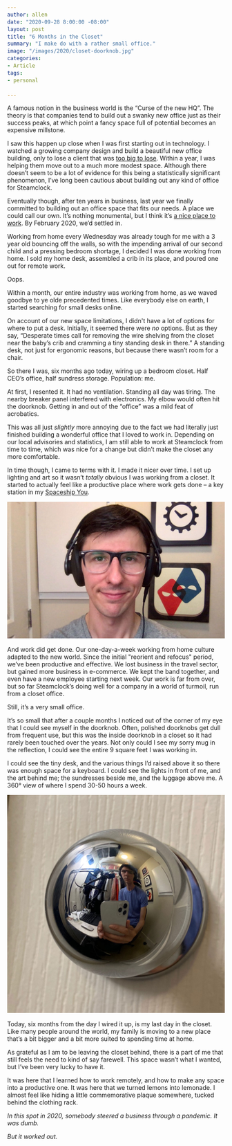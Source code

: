 ```yaml
---
author: allen
date: "2020-09-28 8:00:00 -08:00"
layout: post
title: "6 Months in the Closet"
summary: "I make do with a rather small office."
image: "/images/2020/closet-doorknob.jpg"
categories:
- Article
tags:
- personal

---
```


A famous notion in the business world is the “Curse of the new HQ”. The theory is that companies tend to build out a swanky new office just as their success peaks, at which point a fancy space full of potential becomes an expensive millstone.

I saw this happen up close when I was first starting out in technology. I watched a growing company design and build a beautiful new office building, only to lose a client that was [too big to lose](https://allenpike.com/2018/the-big-deal). Within a year, I was helping them move out to a much more modest space. Although there doesn’t seem to be a lot of evidence for this being a statistically significant phenomenon, I’ve long been cautious about building out any kind of office for Steamclock.

Eventually though, after ten years in business, last year we finally committed to building out an office space that fits our needs. A place we could call our own. It’s nothing monumental, but I think it’s [a nice place to work](https://twitter.com/steamclocksw/status/1208116886262562816/photo/1). By February 2020, we’d settled in. 

Working from home every Wednesday was already tough for me with a 3 year old bouncing off the walls, so with the impending arrival of our second child and a pressing bedroom shortage, I decided I was done working from home. I sold my home desk, assembled a crib in its place, and poured one out for remote work.

Oops.

Within a month, our entire industry was working from home, as we waved goodbye to ye olde precedented times. Like everybody else on earth, I started searching for small desks online.

On account of our new space limitations, I didn't have a lot of options for where to put a desk. Initially, it seemed there were *no* options. But as they say, “Desperate times call for removing the wire shelving from the closet near the baby’s crib and cramming a tiny standing desk in there.” A standing desk, not just for ergonomic reasons, but because there wasn’t room for a chair.

So there I was, six months ago today, wiring up a bedroom closet. Half CEO’s office, half sundress storage. Population: me.

At first, I resented it. It had no ventilation. Standing all day was tiring. The nearby breaker panel interfered with electronics. My elbow would often hit the doorknob. Getting in and out of the “office” was a mild feat of acrobatics.

This was all just *slightly* more annoying due to the fact we had literally just finished building a wonderful office that I loved to work in. Depending on our local advisories and statistics, I am still able to work at Steamclock from time to time, which was nice for a change but didn’t make the closet any more comfortable.

In time though, I came to terms with it. I made it nicer over time. I set up lighting and art so it wasn’t *totally* obvious I was working from a closet. It started to actually feel like a productive place where work gets done – a key station in my [Spaceship You](https://www.youtube.com/watch?v=snAhsXyO3Ck&feature=emb_title).

<img src="/images/2020/closet-cam.jpg"> 

And work did get done. Our one-day-a-week working from home culture adapted to the new world. Since the initial "reorient and refocus" period, we’ve been productive and effective. We lost business in the travel sector, but gained more business in e-commerce. We kept the band together, and even have a new employee starting next week. Our work is far from over, but so far Steamclock’s doing well for a company in a world of turmoil, run from a closet office.

Still, it’s a very small office.

It’s so small that after a couple months I noticed out of the corner of my eye that I could see myself in the doorknob. Often, polished doorknobs get dull from frequent use, but this was the inside doorknob in a closet so it had rarely been touched over the years. Not only could I see my sorry mug in the reflection, I could see the entire 9 square feet I was working in.

I could see the tiny desk, and the various things I’d raised above it so there was enough space for a keyboard. I could see the lights in front of me, and the art behind me; the sundresses beside me, and the luggage above me. A 360° view of where I spend 30-50 hours a week.

<img src="/images/2020/closet-doorknob.jpg"> 

Today, six months from the day I wired it up, is my last day in the closet. Like many people around the world, my family is moving to a new place that’s a bit bigger and a bit more suited to spending time at home. 

As grateful as I am to be leaving the closet behind, there is a part of me that still feels the need to kind of say farewell. This space wasn’t what I wanted, but I’ve been very lucky to have it.

It was here that I learned how to work remotely, and how to make any space into a productive one. It was here that we turned lemons into lemonade. I almost feel like hiding a little commemorative plaque somewhere, tucked behind the clothing rack.

*In this spot in 2020, somebody steered a business through a pandemic. It was dumb.*

*But it worked out.*

